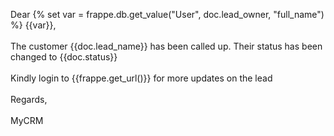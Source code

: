 Dear {% set var = frappe.db.get_value("User", doc.lead_owner, "full_name") %} {{var}},<br><br>
The customer {{doc.lead_name}} has been called up. Their status has been changed to {{doc.status}}<br><br>
Kindly login to {{frappe.get_url()}} for more updates on the lead<br><br>
Regards,<br><br>
MyCRM